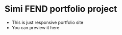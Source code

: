 # Simi FEND portfolio project
* This is just responsive portfolio site
* You can preview it <a src='https://hotboy01.github.io/simi-FEND-portfolio/'>here</a>
